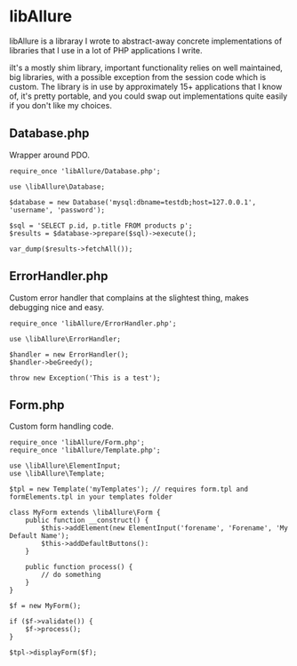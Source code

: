 libAllure
==

libAllure is a libraray I wrote to abstract-away concrete implementations of libraries that I use in a lot of PHP applications I write. 

iIt's a mostly shim library, important functionality relies on well maintained, big libraries, with a possible exception from the session code which is custom. The library is in use by approximately 15+ applications that I know of, it's pretty portable, and you could swap out implementations quite easily if you don't like my choices.

Database.php
---
Wrapper around PDO.

	require_once 'libAllure/Database.php';

	use \libAllure\Database;

	$database = new Database('mysql:dbname=testdb;host=127.0.0.1', 'username', 'password');

	$sql = 'SELECT p.id, p.title FROM products p';
	$results = $database->prepare($sql)->execute();

	var_dump($results->fetchAll());

ErrorHandler.php
---
Custom error handler that complains at the slightest thing, makes debugging nice and easy.

	require_once 'libAllure/ErrorHandler.php';

	use \libAllure\ErrorHandler;

	$handler = new ErrorHandler();
	$handler->beGreedy();

	throw new Exception('This is a test');

Form.php
---
Custom form handling code. 

	require_once 'libAllure/Form.php';
	require_once 'libAllure/Template.php';

	use \libAllure\ElementInput;
	use \libAllure\Template;

	$tpl = new Template('myTemplates'); // requires form.tpl and formElements.tpl in your templates folder

	class MyForm extends \libAllure\Form {
		public function __construct() {
			$this->addElement(new ElementInput('forename', 'Forename', 'My Default Name');
			$this->addDefaultButtons():
		}

		public function process() {
			// do something
		}
	}

	$f = new MyForm();

	if ($f->validate()) {
		$f->process();
	}

	$tpl->displayForm($f);
